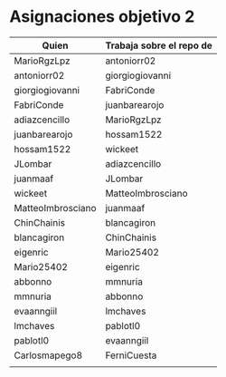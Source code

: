 # Asignaciones objetivo 2

| Quien             | Trabaja sobre el repo de |
|-------------------|--------------------------|
| MarioRgzLpz       | antoniorr02              |
| antoniorr02       | giorgiogiovanni          |
| giorgiogiovanni   | FabriConde               |
| FabriConde        | juanbarearojo            |
| adiazcencillo     | MarioRgzLpz              |
| juanbarearojo     | hossam1522               |
| hossam1522        | wickeet                  |
| JLombar           | adiazcencillo            |
| juanmaaf          | JLombar                  |
| wickeet           | MatteoImbrosciano        |
| MatteoImbrosciano | juanmaaf                 |
| ChinChainis       | blancagiron              |
| blancagiron       | ChinChainis              |
| eigenric          | Mario25402               |
| Mario25402        | eigenric                 |
| abbonno           | mmnuria                  |
| mmnuria           | abbonno                  |
| evaanngiil        | lmchaves                 |
| lmchaves          | pablotl0                 |
| pablotl0          | evaanngiil               |
| Carlosmapego8     | FerniCuesta              |
|                   |                          |


